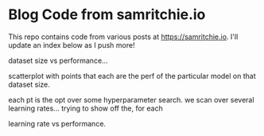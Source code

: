 # Blog Code from samritchie.io

This repo contains code from various posts at https://samritchie.io. I'll update
an index below as I push more!


dataset size vs performance...

scatterplot with points that each are the perf of the particular model on that dataset size.

each pt is the opt over some hyperparameter search. we scan over several learning rates... trying to show off the, for each


learning rate vs performance.
